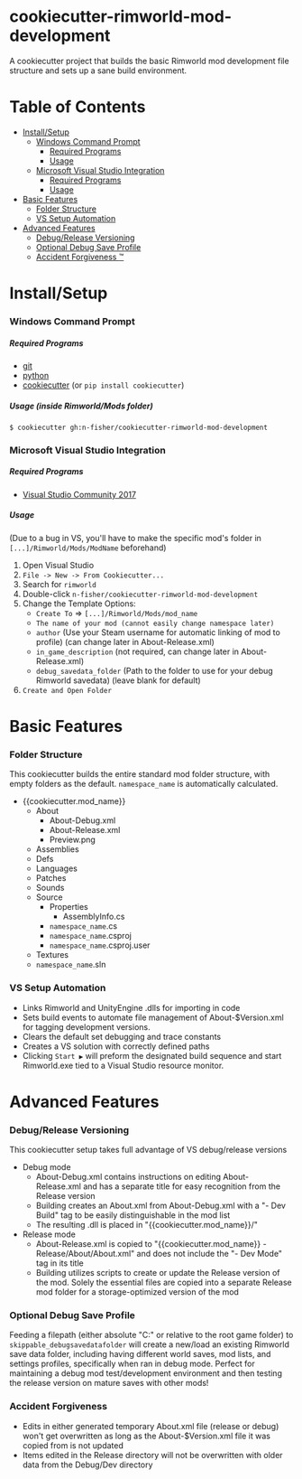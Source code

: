 # cookiecutter-rimworld-mod-development
A cookiecutter project that builds the basic Rimworld mod development file structure and sets up a sane build environment.

# Table of Contents  
- [Install/Setup](#installsetup) 
  - [Windows Command Prompt](#windows-command-prompt)  
    - [Required Programs](#required-programs)  
    - [Usage](#usage-inside-rimworldmods-folder)  
  - [Microsoft Visual Studio Integration](#microsoft-visual-studio-integration)  
    - [Required Programs](#required-programs-1)  
    - [Usage](#usage)  
- [Basic Features](#basic-features) 
  - [Folder Structure](#folder-structure)  
  - [VS Setup Automation](#vs-setup-automation)  
- [Advanced Features](#advanced-features) 
  - [Debug/Release Versioning](#debugrelease-versioning)  
  - [Optional Debug Save Profile](#optional-debug-save-profile)  
  - [Accident Forgiveness :tm:](#accident-forgiveness)  


# Install/Setup
### Windows Command Prompt
##### Required Programs
- [git](https://git-scm.com/downloads)
- [python](https://www.python.org/downloads/)
- [cookiecutter](https://github.com/audreyr/cookiecutter) (or `pip install cookiecutter`)

##### Usage (inside Rimworld/Mods folder)
    $ cookiecutter gh:n-fisher/cookiecutter-rimworld-mod-development
    
### Microsoft Visual Studio Integration
##### Required Programs

- [Visual Studio Community 2017](https://www.visualstudio.com/downloads/)
##### Usage
(Due to a bug in VS, you'll have to make the specific mod's folder in `[...]/Rimworld/Mods/ModName` beforehand)
1. Open Visual Studio
2. `File -> New -> From Cookiecutter...`
3. Search for `rimworld`
4. Double-click `n-fisher/cookiecutter-rimworld-mod-development`
5. Change the Template Options:
   - `Create To` => `[...]/Rimworld/Mods/mod_name`
   - `The name of your mod (cannot easily change namespace later)`
   - `author` (Use your Steam username for automatic linking of mod to profile) (can change later in About-Release.xml)
   - `in_game_description` (not required, can change later in About-Release.xml)
   - `debug_savedata_folder` (Path to the folder to use for your debug Rimworld savedata) (leave blank for default)
6. `Create and Open Folder`


# Basic Features
### Folder Structure
This cookiecutter builds the entire standard mod folder structure, with empty folders as the default. `namespace_name` is automatically calculated.
- {{cookiecutter.mod_name}}
  - About
    - About-Debug.xml
    - About-Release.xml
    - Preview.png
  - Assemblies
  - Defs
  - Languages
  - Patches
  - Sounds
  - Source
    - Properties
      - AssemblyInfo.cs
    - `namespace_name`.cs
    - `namespace_name`.csproj
    - `namespace_name`.csproj.user
  - Textures
  - `namespace_name`.sln

### VS Setup Automation
- Links Rimworld and UnityEngine .dlls for importing in code
- Sets build events to automate file management of About-$Version.xml for tagging development versions.
- Clears the default set debugging and trace constants
- Creates a VS solution with correctly defined paths
- Clicking `Start ▶️` will preform the designated build sequence and start Rimworld.exe tied to a Visual Studio resource monitor.

# Advanced Features
### Debug/Release Versioning
This cookiecutter setup takes full advantage of VS debug/release versions
- Debug mode
  - About-Debug.xml contains instructions on editing About-Release.xml and has a separate title for easy recognition from the Release version 
  - Building creates an About.xml from About-Debug.xml with a "- Dev Build" tag to be easily distinguishable in the mod list
  - The resulting .dll is placed in "{{cookiecutter.mod_name}}/"
- Release mode
  - About-Release.xml is copied to "{{cookiecutter.mod_name}} - Release/About/About.xml" and does not include the "- Dev Mode" tag in its title
  - Building utilizes scripts to create or update the Release version of the mod. Solely the essential files are copied into a separate Release mod folder for a storage-optimized version of the mod
  
### Optional Debug Save Profile
Feeding a filepath (either absolute "C:\" or relative to the root game folder) to `skippable_debugsavedatafolder` will create a new/load an existing Rimworld save data folder, including having different world saves, mod lists, and settings profiles, specifically when ran in debug mode. Perfect for maintaining a debug mod test/development environment and then testing the release version on mature saves with other mods!
  
### Accident Forgiveness
- Edits in either generated temporary About.xml file (release or debug) won't get overwritten as long as the About-$Version.xml file it was copied from is not updated
- Items edited in the Release directory will not be overwritten with older data from the Debug/Dev directory
